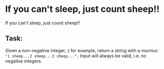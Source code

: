 # If you can't sleep, just count sheep!!

If you can't sleep, just count sheep!!


## Task:

Given a non-negative integer, ```3``` for example, return a string with a murmur: ```"1 sheep...2 sheep...3 sheep...".``` Input will always be valid, i.e. no negative integers.
